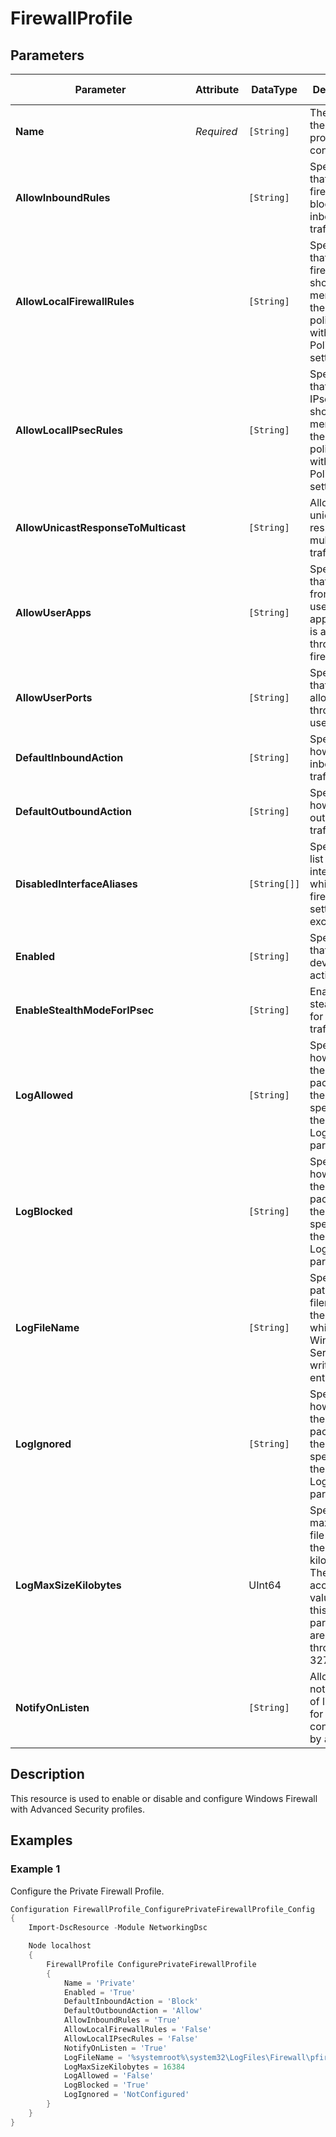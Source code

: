 # FirewallProfile

## Parameters

| Parameter                           | Attribute  | DataType     | Description                                                                                                              | Allowed Values                    |
| ----------------------------------- | ---------- | ------------ | ------------------------------------------------------------------------------------------------------------------------ | --------------------------------- |
| **Name**                            | *Required* | `[String]`   | The name of the firewall profile to configure.                                                                           | `Domain`, `Public`, `Private`     |
| **AllowInboundRules**               |            | `[String]`   | Specifies that the firewall blocks inbound traffic.                                                                      | `True`, `False`, `NotConfigured`  |
| **AllowLocalFirewallRules**         |            | `[String]`   | Specifies that the local firewall rules should be merged into the effective policy along with Group Policy settings.     | `True`, `False`, `NotConfigured`  |
| **AllowLocalIPsecRules**            |            | `[String]`   | Specifies that the local IPsec rules should be merged into the effective policy along with Group Policy settings.        | `True`, `False`, `NotConfigured`  |
| **AllowUnicastResponseToMulticast** |            | `[String]`   | Allows unicast responses to multi-cast traffic.                                                                          | `True`, `False`, `NotConfigured`  |
| **AllowUserApps**                   |            | `[String]`   | Specifies that traffic from local user applications is allowed through the firewall.                                     | `True`, `False`, `NotConfigured`  |
| **AllowUserPorts**                  |            | `[String]`   | Specifies that traffic is allowed through local user ports.                                                              | `True`, `False`, `NotConfigured`  |
| **DefaultInboundAction**            |            | `[String]`   | Specifies how to filter inbound traffic.                                                                                 | `Block`, `Allow`, `NotConfigured` |
| **DefaultOutboundAction**           |            | `[String]`   | Specifies how to filter outbound traffic.                                                                                | `Block`, `Allow`, `NotConfigured` |
| **DisabledInterfaceAliases**        |            | `[String[]]` | Specifies a list of interfaces on which firewall settings are excluded.                                                  |                                   |
| **Enabled**                         |            | `[String]`   | Specifies that devolution is activated.                                                                                  | `True`, `False`, `NotConfigured`  |
| **EnableStealthModeForIPsec**       |            | `[String]`   | Enables stealth mode for IPsec traffic.                                                                                  | `True`, `False`, `NotConfigured`  |
| **LogAllowed**                      |            | `[String]`   | Specifies how to log the allowed packets in the location specified by the LogFileName parameter.                         | `True`, `False`, `NotConfigured`  |
| **LogBlocked**                      |            | `[String]`   | Specifies how to log the dropped packets in the location specified by the LogFileName parameter.                         | `True`, `False`, `NotConfigured`  |
| **LogFileName**                     |            | `[String]`   | Specifies the path and filename of the file to which Windows Server writes log entries.                                  |                                   |
| **LogIgnored**                      |            | `[String]`   | Specifies how to log the ignored packets in the location specified by the LogFileName parameter.                         | `True`, `False`, `NotConfigured`  |
| **LogMaxSizeKilobytes**             |            | UInt64       | Specifies the maximum file size of the log, in kilobytes. The acceptable values for this parameter are: 1 through 32767. |                                   |
| **NotifyOnListen**                  |            | `[String]`   | Allows the notification of listening for inbound connections by a service.                                               | `True`, `False`, `NotConfigured`  |

## Description

This resource is used to enable or disable and configure Windows Firewall with
Advanced Security profiles.

## Examples

### Example 1

Configure the Private Firewall Profile.

```powershell
Configuration FirewallProfile_ConfigurePrivateFirewallProfile_Config
{
    Import-DscResource -Module NetworkingDsc

    Node localhost
    {
        FirewallProfile ConfigurePrivateFirewallProfile
        {
            Name = 'Private'
            Enabled = 'True'
            DefaultInboundAction = 'Block'
            DefaultOutboundAction = 'Allow'
            AllowInboundRules = 'True'
            AllowLocalFirewallRules = 'False'
            AllowLocalIPsecRules = 'False'
            NotifyOnListen = 'True'
            LogFileName = '%systemroot%\system32\LogFiles\Firewall\pfirewall.log'
            LogMaxSizeKilobytes = 16384
            LogAllowed = 'False'
            LogBlocked = 'True'
            LogIgnored = 'NotConfigured'
        }
    }
}
```

